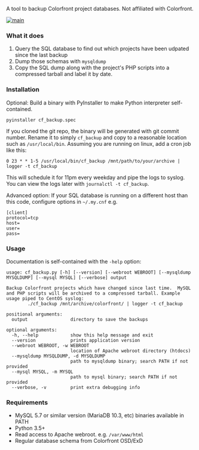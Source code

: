 A tool to backup Colorfront project databases.  Not affiliated with Colorfront.

[![main](https://github.com/llamafilm/cf_backup/actions/workflows/main.yml/badge.svg)](https://github.com/llamafilm/cf_backup/actions/workflows/main.yml)

### What it does
1. Query the SQL database to find out which projects have been udpated since the last backup
2. Dump those schemas with `mysqldump`
3. Copy the SQL dump along with the project's PHP scripts into a compressed tarball and label it by date.

### Installation
Optional: Build a binary with PyInstaller to make Python interpreter self-contained.

```
pyinstaller cf_backup.spec
```

If you cloned the git repo, the binary will be generated with git commit number.  Rename it to simply `cf_backup` and copy to a reasonable location such as `/usr/local/bin`.
Assuming you are running on linux, add a cron job like this:

```
0 23 * * 1-5 /usr/local/bin/cf_backup /mnt/path/to/your/archive | logger -t cf_backup
```

This will schedule it for 11pm every weekday and pipe the logs to syslog.  You can view the logs later with `journalctl -t cf_backup`.

Advanced option: If your SQL database is running on a different host than this code, configure options in `~/.my.cnf` e.g.
```
[client]
protocol=tcp
host=
user=
pass=
```

### Usage
Documentation is self-contained with the `-help` option:
```
usage: cf_backup.py [-h] [--version] [--webroot WEBROOT] [--mysqldump MYSQLDUMP] [--mysql MYSQL] [--verbose] output

Backup Colorfront projects which have changed since last time.  MySQL and PHP scripts will be archived to a compressed tarball. Example usage piped to CentOS syslog: 
        ./cf_backup /mnt/archive/colorfront/ | logger -t cf_backup

positional arguments:
  output                directory to save the backups

optional arguments:
  -h, --help            show this help message and exit
  --version             prints application version
  --webroot WEBROOT, -w WEBROOT
                        location of Apache webroot directory (htdocs)
  --mysqldump MYSQLDUMP, -d MYSQLDUMP
                        path to mysqldump binary; search PATH if not provided
  --mysql MYSQL, -m MYSQL
                        path to mysql binary; search PATH if not provided
  --verbose, -v         print extra debugging info
```

### Requirements
- MySQL 5.7 or similar version (MariaDB 10.3, etc) binaries available in PATH
- Python 3.5+
- Read access to Apache webroot. e.g. `/var/www/html`
- Regular database schema from Colorfront OSD/ExD
